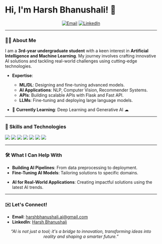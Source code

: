 # Hi, I'm **Harsh Bhanushali**! 👋

<p align="center">
  <a href="mailto:harshbhanushali.ai@gmail.com"><img src="https://img.shields.io/badge/Email-D14836?style=for-the-badge&logo=gmail&logoColor=white" alt="Email"></a>
  <a href="https://www.linkedin.com/in/harsh-bhanushali-439790253/"><img src="https://img.shields.io/badge/LinkedIn-0077B5?style=for-the-badge&logo=linkedin&logoColor=white" alt="LinkedIn"></a>
<!--   <a href="https://drive.google.com/file/d/1yUYgS4ZiP0XXPZ4v72ozbWFd2L0HP1Q2/view?usp=sharing" target="_blank"> -->
<!--     <img src="https://img.shields.io/badge/Resume-Click%20Here-blue?style=for-the-badge" alt="Resume"> -->
<!--   </a> -->
</p>

---

### 👨‍💻 About Me
I am a **3rd-year undergraduate student** with a keen interest in **Artificial Intelligence and Machine Learning**. My journey involves crafting innovative AI solutions and tackling real-world challenges using cutting-edge technologies.


- **Expertise**:
  - **ML/DL**: Designing and fine-tuning advanced models.
  - **AI Applications**: NLP, Computer Vision, Recommender Systems.
  - **APIs**: Building scalable APIs with Flask and Fast API.
  - **LLMs**: Fine-tuning and deploying large language models.

- 🌱 **Currently Learning**: Deep Learning and Generative AI ☁

---

### 🔧 Skills and Technologies

  <p>
  <img src="https://img.shields.io/badge/-PyTorch-EE4C2C?style=flat&logo=pytorch&logoColor=white" />
  <img src="https://img.shields.io/badge/-Flask-000000?style=flat&logo=flask&logoColor=white" />
  <img src="https://img.shields.io/badge/-Python-3776AB?style=flat&logo=python&logoColor=white" />
  <img src="https://img.shields.io/badge/-TensorFlow-FF6F00?style=flat&logo=tensorflow&logoColor=white" />
  <img src="https://img.shields.io/badge/-Scikit_Learn-F7931E?style=flat&logo=scikit-learn&logoColor=white" />
  <img src="https://img.shields.io/badge/-Azure-0089D6?style=flat&logo=microsoft-azure&logoColor=white" />
  <img src="https://img.shields.io/badge/Hugging%20Face-FFD64F?style=flat&logo=huggingface&logoColor=black" />
</p>

---

### 🛠️ What I Can Help With
- **Building AI Pipelines**: From data preprocessing to deployment.  
- **Fine-Tuning AI Models**: Tailoring solutions to specific domains.  
<!-- - **MLOps**: Implementing workflows for model deployment and monitoring.  -->
- **AI for Real-World Applications**: Creating impactful solutions using the latest AI trends.  

<!--
---
-->
<!--

### 📈 GitHub Stats
-->
<!--
<p align="center"> -->
  <!-- GitHub Stats -->
  <!--
  <img 
    src="https://github-readme-stats.vercel.app/api?username=Sneh-T-Shah&show_icons=true&theme=dracula" 
    alt="Sneh's GitHub Stats" 
  />
</p>

<p align="center">-->
  <!-- GitHub Streak Stats -->
  <!--
  <img 
    src="https://github-readme-streak-stats.herokuapp.com/?user=Sneh-T-Shah&theme=dracula" 
    alt="GitHub Streak Stats for Sneh" 
  />
</p>

--- 
--->


<!--
### 🏆 GitHub Trophies

<p align="center">
  <a href="https://github.com/ryo-ma/github-profile-trophy">
    <img 
      src="https://github-profile-trophy.vercel.app/?username=Sneh-T-Shah&theme=darkhub&no-frame=true&row=1&column=7" 
      alt="GitHub Trophies for Sneh" 
    />
  </a>
</p>
-->
---

### ✉️ Let's Connect!

- **Email**: [harshbhanushali.ai@gmail.com](mailto:harshbanushali.ai@gmail.com)  
- **LinkedIn**: [Harsh Bhanushali](https://www.linkedin.com/in/harsh-bhanushali-439790253/)  

<p align="center">
  <i>“AI is not just a tool; it's a bridge to innovation, transforming ideas into reality and shaping a smarter future.”</i>
</p>
